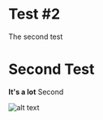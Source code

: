 # Test #2

The second test

# Second Test
**It's a lot**
Second

![alt text](../../images/blog_images/fufu.png)

